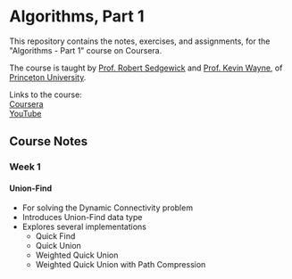 # Algorithms, Part 1

This repository contains the notes, exercises, and assignments, for the "Algorithms - Part 1" course on Coursera.

The course is taught by [Prof. Robert Sedgewick](http://www.cs.princeton.edu/~rs/) and [Prof. Kevin Wayne](http://www.cs.princeton.edu/~wayne/contact/), of [Princeton University](https://www.princeton.edu/).

Links to the course:  
[Coursera](https://www.coursera.org/learn/algorithms-part1)  
[YouTube](https://www.youtube.com/playlist?list=PLLQ1cuT9LqRVvLaktVZzEGMp4o9Wnmdtr)

## Course Notes

### Week 1

#### Union-Find

- For solving the Dynamic Connectivity problem
- Introduces Union-Find data type
- Explores several implementations
  - Quick Find
  - Quick Union
  - Weighted Quick Union
  - Weighted Quick Union with Path Compression
  




